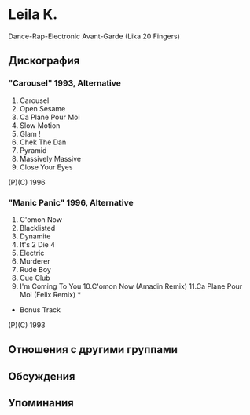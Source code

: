 # Leila K.

Dance-Rap-Electronic Avant-Garde (Lika 20 Fingers)

## Дискография

### "Carousel" 1993, Alternative

1. Carousel
2. Open Sesame
3. Ca Plane Pour Moi
4. Slow Motion
5. Glam !
6. Chek The Dan
7. Pyramid
8. Massively Massive
9. Close Your Eyes

(P)(C) 1996

### "Manic Panic" 1996, Alternative

1. C'omon Now
2. Blacklisted
3. Dynamite
4. It's 2 Die 4
5. Electric
6. Murderer
7. Rude Boy
8. Cue Club
9. I'm Coming To You
10.C'omon Now (Amadin Remix)
11.Ca Plane Pour Moi (Felix Remix) *

* Bonus Track

(P)(C) 1993


## Отношения с другими группами


## Обсуждения


## Упоминания


